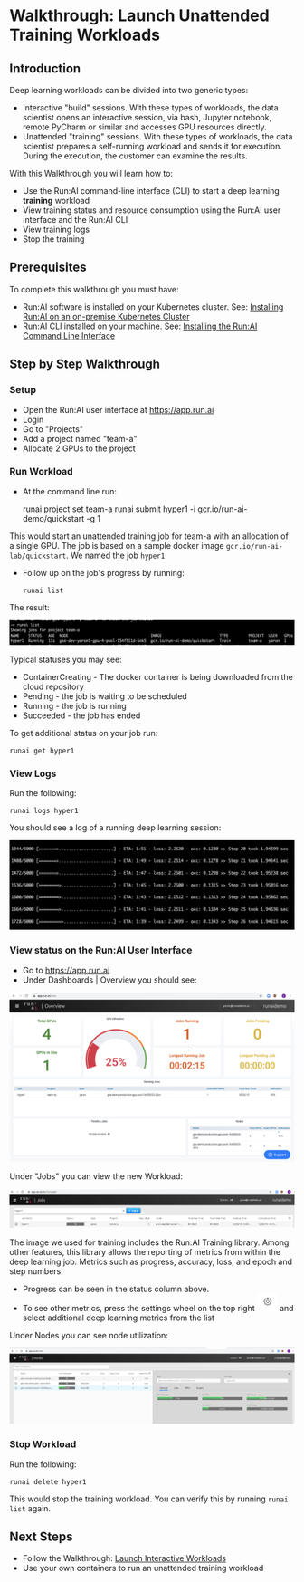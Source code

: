 # Walkthrough: Launch Unattended Training Workloads

## Introduction

Deep learning workloads can be divided into two generic types:

*   Interactive "build" sessions. With these types of workloads, the data scientist opens an interactive session, via bash, Jupyter notebook, remote PyCharm or similar and accesses GPU resources directly.
*   Unattended "training" sessions. With these types of workloads, the data scientist prepares a self-running workload and sends it for execution. During the execution, the customer can examine the results.

With this Walkthrough you will learn how to:

*   Use the Run:AI command-line interface (CLI) to start a deep learning __training__ workload
*   View training status and resource consumption using the Run:AI user interface and the Run:AI CLI
*   View training logs 
*   Stop the training

## Prerequisites 

To complete this walkthrough you must have:

*   Run:AI software is installed on your Kubernetes cluster. See: [Installing Run:AI on an on-premise Kubernetes Cluster](../../Administrator/Cluster-Setup/Installing-Run-AI-on-an-on-premise-Kubernetes-Cluster.md)
*   Run:AI CLI installed on your machine. See: [Installing the Run:AI Command Line Interface](../../Administrator/Researcher-Setup/Installing-the-Run-AI-Command-Line-Interface.md)

## Step by Step Walkthrough

### Setup

*   Open the Run:AI user interface at <https://app.run.ai>
*   Login
*   Go to "Projects"
*   Add a project named "team-a"
*   Allocate 2 GPUs to the project

### Run Workload

*   At the command line run:

    runai project set team-a
    runai submit hyper1 -i gcr.io/run-ai-demo/quickstart -g 1

This would start an unattended training job for team-a with an allocation of a single GPU. The job is based on a sample docker image ``gcr.io/run-ai-lab/quickstart``. We named the job ``hyper1``

*   Follow up on the job's progress by running:

        runai list

The result:

![mceclip00.png](img/mceclip00.png)

Typical statuses you may see:

*   ContainerCreating - The docker container is being downloaded from the cloud repository
*   Pending - the job is waiting to be scheduled
*   Running - the job is running
*   Succeeded - the job has ended

 

To get additional status on your job run:

    runai get hyper1

### View Logs

Run the following:

    runai logs hyper1

You should see a log of a running deep learning session:

![mceclip1.png](img/mceclip1.png)

### View status on the Run:AI User Interface

*   Go to <https://app.run.ai>
*   Under Dashboards | Overview you should see:

![mceclip3.png](img/mceclip3.png)


Under "Jobs" you can view the new Workload:

![mceclip2.png](img/mceclip2.png)

The image we used for training includes the Run:AI Training library. Among other features, this library allows the reporting of metrics from within the deep learning job. Metrics such as progress, accuracy, loss, and epoch and step numbers.  

*   Progress can be seen in the status column above. 
*   To see other metrics, press the settings wheel on the top right ![mceclip4.png](img/mceclip4.png) and select additional deep learning metrics from the list

 

Under Nodes you can see node utilization:

![mceclip5.png](img/mceclip5.png)

### Stop Workload

Run the following:

    runai delete hyper1

This would stop the training workload. You can verify this by running ``runai list`` again.

## Next Steps

*   Follow the Walkthrough: [Launch Interactive Workloads](Walkthrough-Start-and-Use-Interactive-Build-Workloads-.md)
*   Use your own containers to run an unattended training workload